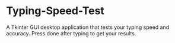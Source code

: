 # Typing-Speed-Test

A Tkinter GUI desktop application that tests your typing speed and accuracy. Press done after typing to get your results. 
